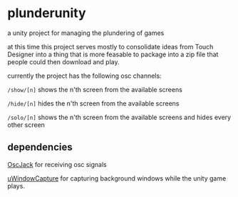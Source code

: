 # plunderunity
a unity project for managing the plundering of games

at this time this project serves mostly to consolidate ideas from Touch Designer into a thing that is more feasable to package into a zip file that people could then download and play.

currently the project has the following osc channels:

`/show/[n]` shows the n'th screen from the available screens

`/hide/[n]` hides the n'th screen from the available screens

`/solo/[n]` shows the n'th screen from the available screens and hides every other screen


## dependencies


[OscJack](https://github.com/keijiro/OscJack) for receiving osc signals

[uWindowCapture](https://openupm.com/packages/com.hecomi.uwindowcapture/) for capturing background windows while the unity game plays.

